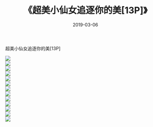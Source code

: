 ﻿---
layout: post
title:  《超美小仙女追逐你的美[13P]》
date:   2019-03-06
img: http://img.660000.xyz/Sharelink/唯美/2019/超美小仙女追逐你的美[13P]/000.jpg
categories: [美女, 清纯, 唯美]
---

超美小仙女追逐你的美[13P]

  ![](http://img.660000.xyz/Sharelink/唯美/2019/超美小仙女追逐你的美[13P]/001.jpg) <br> ![](http://img.660000.xyz/Sharelink/唯美/2019/超美小仙女追逐你的美[13P]/002.jpg) <br> ![](http://img.660000.xyz/Sharelink/唯美/2019/超美小仙女追逐你的美[13P]/003.jpg) <br> ![](http://img.660000.xyz/Sharelink/唯美/2019/超美小仙女追逐你的美[13P]/004.jpg) <br> ![](http://img.660000.xyz/Sharelink/唯美/2019/超美小仙女追逐你的美[13P]/005.jpg) <br> ![](http://img.660000.xyz/Sharelink/唯美/2019/超美小仙女追逐你的美[13P]/006.jpg) <br> ![](http://img.660000.xyz/Sharelink/唯美/2019/超美小仙女追逐你的美[13P]/007.jpg) <br> ![](http://img.660000.xyz/Sharelink/唯美/2019/超美小仙女追逐你的美[13P]/008.jpg) <br> ![](http://img.660000.xyz/Sharelink/唯美/2019/超美小仙女追逐你的美[13P]/009.jpg) <br> ![](http://img.660000.xyz/Sharelink/唯美/2019/超美小仙女追逐你的美[13P]/010.jpg) <br> ![](http://img.660000.xyz/Sharelink/唯美/2019/超美小仙女追逐你的美[13P]/011.jpg) <br> ![](http://img.660000.xyz/Sharelink/唯美/2019/超美小仙女追逐你的美[13P]/012.jpg) <br> ![](http://img.660000.xyz/Sharelink/唯美/2019/超美小仙女追逐你的美[13P]/013.jpg) <br>